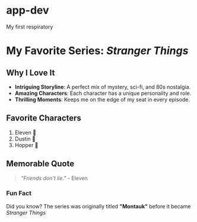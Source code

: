 # app-dev
My first respiratory

# My Favorite Series: *Stranger Things*

## Why I Love It
- **Intriguing Storyline**: A perfect mix of mystery, sci-fi, and 80s nostalgia.
- **Amazing Characters**: Each character has a unique personality and role.
- **Thrilling Moments**: Keeps me on the edge of my seat in every episode.

## Favorite Characters
1. Eleven 🧇  
2. Dustin 🎤  
3. Hopper 🧥  

## Memorable Quote
> *"Friends don't lie."* - Eleven

### Fun Fact
Did you know? The series was originally titled **"Montauk"** before it became *Stranger Things*
